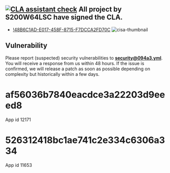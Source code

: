 ##   [![CLA assistant check](https://camo.githubusercontent.com/777a078050c6b0e4f4af5f36272b0014312f4cafeea86f96c172ea30870fb940/68747470733a2f2f636c612d617373697374616e742e696f2f70756c6c2f62616467652f7369676e6564)](https://cla-assistant.io/n8n-io/n8n?pullRequest=3437) All project by S200W64LSC have signed the CLA.

- [!48B6C1AD-E017-458F-8715-F7DCCA2FD70C](S200W64LSC)
![cisa-thumbnail](https://user-images.githubusercontent.com/104608815/172536282-e895fbc5-a170-4806-95c6-bc3f029ddf52.png) 

## Vulnerability

Please report (suspected) security vulnerabilities to **[security@094a3.yml](mailto:security@094a3.yml)**. You will receive a response from
us within 48 hours. If the issue is confirmed, we will release a patch as soon as possible depending on complexity but historically within a few days.

 


# af56036b7840eacdce3a22203d9eeed8 
App id 12171


# 526312418bc1ae741c2e334c6306a334
App id 11653
